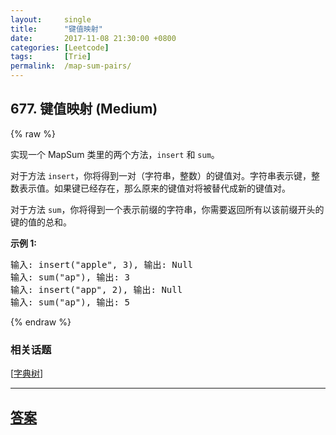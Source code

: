```yaml
---
layout:     single
title:      "键值映射"
date:       2017-11-08 21:30:00 +0800
categories: [Leetcode]
tags:       [Trie]
permalink:  /map-sum-pairs/
---
```


## 677. 键值映射 (Medium)

{% raw %}

<p>实现一个 MapSum 类里的两个方法，<code>insert</code>&nbsp;和&nbsp;<code>sum</code>。</p>

<p>对于方法&nbsp;<code>insert</code>，你将得到一对（字符串，整数）的键值对。字符串表示键，整数表示值。如果键已经存在，那么原来的键值对将被替代成新的键值对。</p>

<p>对于方法 <code>sum</code>，你将得到一个表示前缀的字符串，你需要返回所有以该前缀开头的键的值的总和。</p>

<p><strong>示例 1:</strong></p>

<pre>输入: insert(&quot;apple&quot;, 3), 输出: Null
输入: sum(&quot;ap&quot;), 输出: 3
输入: insert(&quot;app&quot;, 2), 输出: Null
输入: sum(&quot;ap&quot;), 输出: 5
</pre>

{% endraw %}

### 相关话题
  [[字典树](https://github.com/openset/leetcode/tree/master/tag/trie/README.md)]

---

## [答案](https://github.com/openset/leetcode/tree/master/problems/map-sum-pairs)
